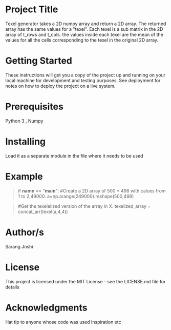 # Project Title
Texel generator takes a 2D numpy array and return a  2D array. The returned array has the same values for a "texel". Each texel is a sub matrix in the 2D array of t_rows and t_cols. the values inside each texel are the mean of the values for all the cells corresponding to the texel in the original 2D array.


# Getting Started
These instructions will get you a copy of the project up and running on your local machine for development and testing purposes. See deployment for notes on how to deploy the project on a live system.

# Prerequisites
Python 3 , Numpy 

# Installing
Load it as a separate module in the file where it needs to be used

# Example

>if __name__ == "__main__": 
  >#Create a 2D array of 500 * 498 with calues from 1 to 2,49000.
  >a=np.arange(249000).reshape(500,498)

  >#Get the texelelized version of the array in X.
  >texelized_array = concat_arr(texel(a,4,4))


# Author/s
Sarang Joshi

# License
This project is licensed under the MIT License - see the LICENSE.md file for details

# Acknowledgments
Hat tip to anyone whose code was used
Inspiration
etc
